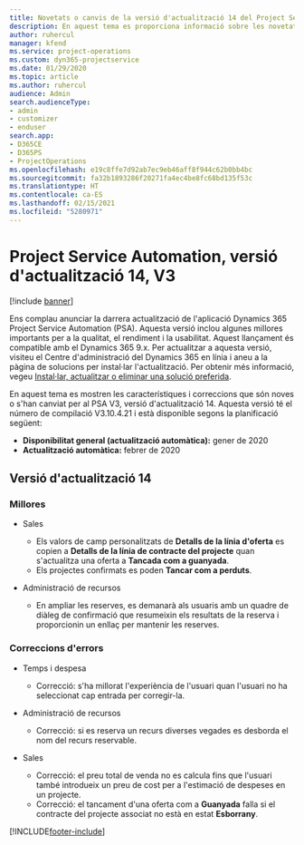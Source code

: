 ```yaml
---
title: Novetats o canvis de la versió d'actualització 14 del Project Service Automation, V3
description: En aquest tema es proporciona informació sobre les novetats a la versió d'actualització 14 del Project Service Automation, V3.
author: ruhercul
manager: kfend
ms.service: project-operations
ms.custom: dyn365-projectservice
ms.date: 01/29/2020
ms.topic: article
ms.author: ruhercul
audience: Admin
search.audienceType:
- admin
- customizer
- enduser
search.app:
- D365CE
- D365PS
- ProjectOperations
ms.openlocfilehash: e19c8ffe7d92ab7ec9eb46aff8f944c62b0bb4bc
ms.sourcegitcommit: fa32b1893286f20271fa4ec4be8fc68bd135f53c
ms.translationtype: HT
ms.contentlocale: ca-ES
ms.lasthandoff: 02/15/2021
ms.locfileid: "5280971"
---
```

# <a name="project-service-automation-update-release-14-v3"></a>Project Service Automation, versió d'actualització 14, V3

[!include [banner](../includes/psa-now-project-operations.md)]

Ens complau anunciar la darrera actualització de l'aplicació Dynamics 365 Project Service Automation (PSA). Aquesta versió inclou algunes millores importants per a la qualitat, el rendiment i la usabilitat. Aquest llançament és compatible amb el Dynamics 365 9.x. Per actualitzar a aquesta versió, visiteu el Centre d'administració del Dynamics 365 en línia i aneu a la pàgina de solucions per instal·lar l'actualització. Per obtenir més informació, vegeu [Instal·lar, actualitzar o eliminar una solució preferida](https://docs.microsoft.com/power-platform/admin/install-remove-preferred-solution).

En aquest tema es mostren les característiques i correccions que són noves o s'han canviat per al PSA V3, versió d'actualització 14. Aquesta versió té el número de compilació V3.10.4.21 i està disponible segons la planificació següent:

- **Disponibilitat general (actualització automàtica):** gener de 2020
- **Actualització automàtica:** febrer de 2020

## <a name="update-release-14"></a>Versió d'actualització 14

### <a name="enhancements"></a>Millores

- Sales

     - Els valors de camp personalitzats de **Detalls de la línia d'oferta** es copien a **Detalls de la línia de contracte del projecte** quan s'actualitza una oferta a **Tancada com a guanyada**.
     - Els projectes confirmats es poden **Tancar com a perduts**.

- Administració de recursos

     - En ampliar les reserves, es demanarà als usuaris amb un quadre de diàleg de confirmació que resumeixin els resultats de la reserva i proporcionin un enllaç per mantenir les reserves.


### <a name="bug-fixes"></a>Correccions d'errors

- Temps i despesa

     - Correcció: s'ha millorat l'experiència de l'usuari quan l'usuari no ha seleccionat cap entrada per corregir-la.

- Administració de recursos

     - Correcció: si es reserva un recurs diverses vegades es desborda el nom del recurs reservable.

- Sales

     - Correcció: el preu total de venda no es calcula fins que l'usuari també introdueix un preu de cost per a l'estimació de despeses en un projecte.
     - Correcció: el tancament d'una oferta com a **Guanyada** falla si el contracte del projecte associat no està en estat **Esborrany**.



[!INCLUDE[footer-include](../includes/footer-banner.md)]